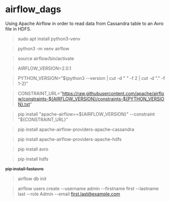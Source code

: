 # airflow_dags

Using Apache Airflow in order to read data from Cassandra table to an Avro file in HDFS.

> sudo apt install python3-venv

> python3 -m venv airflow

> source airflow/bin/activate

> AIRFLOW_VERSION=2.0.1

> PYTHON_VERSION="$(python3 --version | cut -d " " -f 2 | cut -d "." -f 1-2)"

> CONSTRAINT_URL="https://raw.githubusercontent.com/apache/airflow/constraints-${AIRFLOW_VERSION}/constraints-${PYTHON_VERSION}.txt"

> pip install "apache-airflow==${AIRFLOW_VERSION}" --constraint "${CONSTRAINT_URL}"

> pip install apache-airflow-providers-apache-cassandra

> pip install apache-airflow-providers-apache-hdfs

> pip install avro

> pip install hdfs

~~pip install fastavro~~

> airflow db init

> airflow users create --username admin --firstname first --lastname last --role Admin --email first.last@example.com

